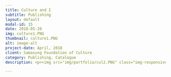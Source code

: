 ```yaml
---
title: Culture and I
subtitle: Publishing
layout: default
modal-id: 15
date: 2018-05-20
img: culture1.PNG
thumbnail: culture1.PNG
alt: image-alt
project-date: April, 2018
client: Samasung Foundation of Culture
category: Publishing, Catalogue
description: <p><img src="img/portfolio/cul2.PNG" class="img-responsive img-centered" alt=""> <img src="img/portfolio/cul3.PNG" class="img-responsive img-centered" alt=""> <img src="img/portfolio/cul4.PNG" class="img-responsive img-centered" alt=""><img src="img/portfolio/cul5.PNG" class="img-responsive img-centered" alt=""> </p><br> <p><b>Production</b> Monthlyart Publication Inc | <b>Editors </b> Son Taekyung, Lee Sojin, Kim Minkyeung |  <b>Designer</b> Agnes Park | <b> Reviser</b> Par Soyoung, Shim Jaekyung | <b> English Translator </b> Michael C. E. Finch |  <b>Processing</b> Yaelim Process | <b> Printing</b> Haingraph </p><br> <p> <b>CULTURE AND I , Spring&Summer 2018 | Vol 106  </b> <br> <button class="button_I" style="vertical-align:middle"  onclick=" window.open('http://ebook.samsungfoundation.org/sfoc/access/ecatalog_pt3.asp?callmode=&catimage=&Dir=30&um=pt3&cpage=0', '_blank')"><spans>You can see the whole book here </span></button> </p>

---
```

